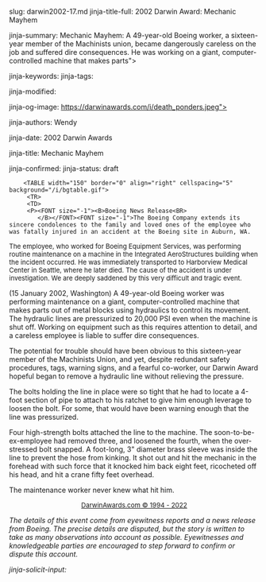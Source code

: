 slug: darwin2002-17.md
jinja-title-full: 2002 Darwin Award: Mechanic Mayhem

jinja-summary: Mechanic Mayhem: A 49-year-old Boeing worker, a sixteen-year member of the Machinists union, became dangerously careless on the job and suffered dire consequences. He was working on a giant, computer-controlled machine that makes parts">

jinja-keywords:
jinja-tags:

jinja-modified:

jinja-og-image: https://darwinawards.com/i/death_ponders.jpeg">

jinja-authors: Wendy

jinja-date: 2002 Darwin Awards


jinja-title: Mechanic Mayhem


jinja-confirmed:
jinja-status: draft

		<TABLE width="150" border="0" align="right" cellspacing="5" background="/i/bgtable.gif">
		 <TR>
		 <TD>
		 <P><FONT size="-1"><B>Boeing News Release<BR>
			</B></FONT><FONT size="-1">The Boeing Company extends its sincere condolences to the family and loved ones of the employee who was fatally injured in an accident at the Boeing site in Auburn, WA.
</FONT><FONT size="-1">The employee, who worked for Boeing Equipment Services, was performing routine maintenance on a machine in the Integrated AeroStructures building when the incident occurred. He was immediately transported to Harborview Medical Center in Seattle, where he later died.
</FONT><FONT size="-1">The cause of the accident is under investigation. </FONT><FONT size="-1">We are deeply saddened by this very difficult and tragic event.
</FONT>
		 </TD>
		 </TR>
		</TABLE>

(15 January 2002, Washington) A 49-year-old Boeing worker was performing
maintenance on a giant, computer-controlled machine that makes parts out of
metal blocks using hydraulics to control its movement.	The hydraulic lines
are pressurized to 20,000 PSI even when the machine is shut off. Working
on equipment such as this requires attention to detail, and a careless
employee is liable to suffer dire consequences.

The potential for trouble should have been obvious to this sixteen-year
member of the Machinists Union, and yet, despite redundant safety
procedures, tags, warning signs, and a fearful co-worker, our Darwin Award
hopeful began to remove a hydraulic line without relieving the pressure.

The bolts holding the line in place were so tight that he had to locate a
4-foot section of pipe to attach to his ratchet to give him enough leverage
to loosen the bolt. For some, that would have been warning enough that the
line was pressurized.

Four high-strength bolts attached the line to the machine. The
soon-to-be-ex-employee had removed three, and loosened the fourth, when the
over-stressed bolt snapped. A foot-long, 3" diameter brass sleeve was
inside the line to prevent the hose from kinking. It shot out and hit the
mechanic in the forehead with such force that it knocked him back eight
feet, ricocheted off his head, and hit a crane fifty feet overhead.

The maintenance worker never knew what hit him.<!-- Guy P. Pillow of Sumner -->
		<P align="center">
<FONT size="-1"><A href="http://darwinawards.com/misc/copyright.html">DarwinAwards.com &copy; 1994 - 2022</A>
</FONT>

<I>The details of this event come from eyewitness reports and a news
release from Boeing. The precise details are disputed, but the story is
written to take as many observations into account as possible.
Eyewitnesses and knowledgeable parties are encouraged to step forward to
confirm or dispute this account.

<!--
<P><A href="http://forum.DarwinAwards.com/index.php?act=ST&f=2&t=3959">Confirm or Dispute.</A>
-->
		
jinja-solicit-input:



<!--#include file=nav_2002.html -->


